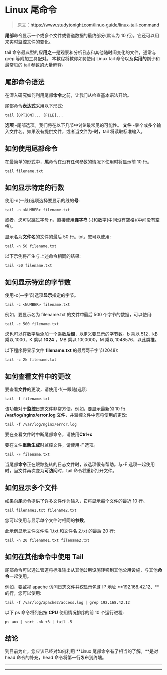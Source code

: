 # Linux 尾命令

> 原文：<https://www.studytonight.com/linux-guide/linux-tail-command>

**尾部**命令显示一个或多个文件或管道数据的最终部分(默认为 10 行)。它还可以用来实时监控文件的变化。

tail 命令最典型的**应用之一**是观察和分析日志和其他随时间变化的文件，通常与 grep 等附加工具配对。
本教程将教你如何使用 Linux tail 命令以及**实用的**例子和最常见的 tail 参数的大量解释。

## 尾部命令语法

在深入研究如何利用尾部**命令**之前，让我们从检查基本语法开始。

尾部命令**表达式**采用以下形式:

```
tail [OPTION]... [FILE]...
```

**选项** -尾部选项。我们将在以下几节中讨论最常见的可能性。
**文件** -零个或多个输入文件名。如果没有提供文件，或者当文件为-时，tail 将读取标准输入。

## 如何使用尾部命令

在最简单的形式中，**尾**命令在没有任何参数的情况下使用时将显示前 10 行。

```
tail filename.txt
```

## 如何显示特定的行数

使用-n(—线)选项选择要显示的线的**号**:

```
tail -n <NUMBER> filename.txt
```

或者，您可以跳过字母 n，直接使用**连字符** (-)和数字(中间没有空格)(中间没有空格)。

显示名为**文件名**的文件的最后 50 行。txt，您可以使用:

```
tail -n 50 filename.txt
```

以下示例将产生与上述命令相同的结果:

```
tail -50 filename.txt 
```

## 如何显示特定的字节数

使用-c(—字节)选项**显示**指定的字节。

```
tail -c <NUMBER> filename.txt 
```

例如，要显示名为 filename.txt 的文件中最后 500 个字节的数据，可以使用:

```
tail -c 500 filename.txt
```

您也可以在数字后添加一个乘数**后缀**，以定义要显示的字节数。b 乘以 512，kB 乘以 1000，K 乘以 **1024** ，MB 乘以 1000000，M 乘以 1048576，以此类推。

以下程序将显示文件 **filename.txt** 的最后两千字节(2048):

```
tail -c 2k filename.txt 
```

## 如何查看文件中的更改

要查看**文件**的更改，请使用-f(—跟随)选项:

```
tail -f filename.txt 
```

该功能对于**监控**日志文件非常方便。例如，要显示最新的 10 行 **/var/log/nginx/error.log 文件**，并监控文件中您将使用的更改:

```
tail -f /var/log/nginx/error.log 
```

要在查看文件时中断尾部命令，请使用**Ctrl+c**

要在文件**重新生成**时监控文件，请使用-F 选项。

```
tail -F filename.txt 
```

当尾部**命令**正在跟踪旋转的日志文件时，该选项很有帮助。与-F 选项一起使用时，当文件再次变为**可访问**时，tail 命令将重新打开文件。

## 如何显示多个文件

如果向**尾**命令提供了许多文件作为输入，它将显示每个文件的最近 10 行。

```
tail filename1.txt filename2.txt 
```

您可以使用与显示单个文件时相同的**参数**。

此示例显示文件文件名 1.txt 和文件名 2.txt 的最后 20 行:

```
tail -n 20 filename1.txt filename2.txt
```

## 如何在其他命令中使用 Tail

尾部命令可以通过管道将标准输出从其他公用设施转移到其他公用设施，与其他**命令**一起使用。

例如，要监视 apache 访问日志文件并仅显示包含 IP 地址 **192.168.42.12、**的行，您可以使用:

```
tail -f /var/log/apache2/access.log | grep 192.168.42.12 
```

以下 ps 命令将列出按 **CPU** 使用情况排序的前 10 个运行进程:

```
ps aux | sort -nk +3 | tail -5 
```

## 结论

到目前为止，您应该已经对如何利用 **Linux 尾部命令有了相当的了解。**是对 head 命令的补充，head 命令将第一行发布到终端。

* * *

* * *